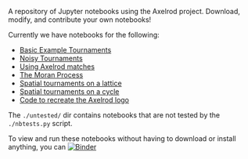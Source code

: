 A repository of Jupyter notebooks using the Axelrod project.
Download, modify, and contribute your own notebooks!

Currently we have notebooks for the following:

* [Basic Example Tournaments](basic-tournament.ipynb)
* [Noisy Tournaments](basic-noisy-tournament.ipynb)
* [Using Axelrod matches](Matches.ipynb)
* [The Moran Process](Moran-Process.ipynb)
* [Spatial tournaments on a lattice](Spatia-Lattice-Structured-Example.ipynb)
* [Spatial tournaments on a cycle](Spatia-Circle-Structured-Example.ipynb)
* [Code to recreate the Axelrod logo](Logo.ipynb)

The `./untested/` dir contains notebooks that are not tested by the
`./nbtests.py` script.

To view and run these notebooks without having to download or install anything,
you can [![Binder](https://mybinder.org/badge.svg)](https://mybinder.org/v2/gh/Axelrod-Python/Axelrod-notebooks/master)
